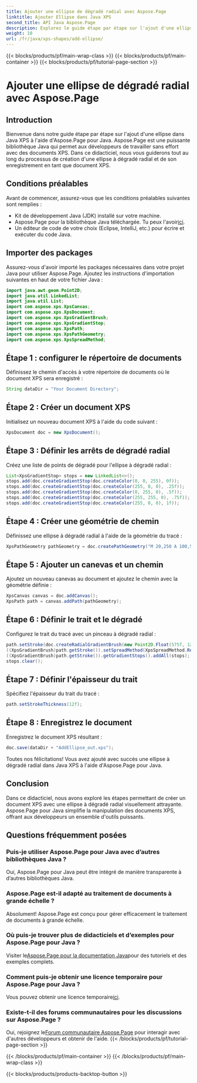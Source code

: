 ```yaml
---
title: Ajouter une ellipse de dégradé radial avec Aspose.Page
linktitle: Ajouter Ellipse dans Java XPS
second_title: API Java Aspose.Page
description: Explorez le guide étape par étape sur l'ajout d'une ellipse à dégradé radial dans Java XPS à l'aide d'Aspose.Page pour Java. Améliorez la création de vos documents sans effort.
weight: 10
url: /fr/java/xps-shapes/add-ellipse/
---
```


{{< blocks/products/pf/main-wrap-class >}}
{{< blocks/products/pf/main-container >}}
{{< blocks/products/pf/tutorial-page-section >}}

# Ajouter une ellipse de dégradé radial avec Aspose.Page

## Introduction
Bienvenue dans notre guide étape par étape sur l'ajout d'une ellipse dans Java XPS à l'aide d'Aspose.Page pour Java. Aspose.Page est une puissante bibliothèque Java qui permet aux développeurs de travailler sans effort avec des documents XPS. Dans ce didacticiel, nous vous guiderons tout au long du processus de création d'une ellipse à dégradé radial et de son enregistrement en tant que document XPS.
## Conditions préalables
Avant de commencer, assurez-vous que les conditions préalables suivantes sont remplies :
- Kit de développement Java (JDK) installé sur votre machine.
-  Aspose.Page pour la bibliothèque Java téléchargée. Tu peux l'avoir[ici](https://releases.aspose.com/page/java/).
- Un éditeur de code de votre choix (Eclipse, IntelliJ, etc.) pour écrire et exécuter du code Java.
## Importer des packages
Assurez-vous d'avoir importé les packages nécessaires dans votre projet Java pour utiliser Aspose.Page. Ajoutez les instructions d'importation suivantes en haut de votre fichier Java :
```java
import java.awt.geom.Point2D;
import java.util.LinkedList;
import java.util.List;
import com.aspose.xps.XpsCanvas;
import com.aspose.xps.XpsDocument;
import com.aspose.xps.XpsGradientBrush;
import com.aspose.xps.XpsGradientStop;
import com.aspose.xps.XpsPath;
import com.aspose.xps.XpsPathGeometry;
import com.aspose.xps.XpsSpreadMethod;
```
## Étape 1 : configurer le répertoire de documents
Définissez le chemin d'accès à votre répertoire de documents où le document XPS sera enregistré :
```java
String dataDir = "Your Document Directory";
```
## Étape 2 : Créer un document XPS
Initialisez un nouveau document XPS à l'aide du code suivant :
```java
XpsDocument doc = new XpsDocument();
```
## Étape 3 : Définir les arrêts de dégradé radial
Créez une liste de points de dégradé pour l'ellipse à dégradé radial :
```java
List<XpsGradientStop> stops = new LinkedList<>();
stops.add(doc.createGradientStop(doc.createColor(0, 0, 255), 0f));
stops.add(doc.createGradientStop(doc.createColor(255, 0, 0), .25f));
stops.add(doc.createGradientStop(doc.createColor(0, 255, 0), .5f));
stops.add(doc.createGradientStop(doc.createColor(255, 255, 0), .75f));
stops.add(doc.createGradientStop(doc.createColor(255, 0, 0), 1f));
```
## Étape 4 : Créer une géométrie de chemin
Définissez une ellipse à dégradé radial à l'aide de la géométrie du tracé :
```java
XpsPathGeometry pathGeometry = doc.createPathGeometry("M 20,250 A 100,50 0 1 1 220,250 100,50 0 1 1 20,250");
```
## Étape 5 : Ajouter un canevas et un chemin
Ajoutez un nouveau canevas au document et ajoutez le chemin avec la géométrie définie :
```java
XpsCanvas canvas = doc.addCanvas();
XpsPath path = canvas.addPath(pathGeometry);
```
## Étape 6 : Définir le trait et le dégradé
Configurez le trait du tracé avec un pinceau à dégradé radial :
```java
path.setStroke(doc.createRadialGradientBrush(new Point2D.Float(575f, 125f), new Point2D.Float(575f, 100f), 75f, 50f));
((XpsGradientBrush)path.getStroke()).setSpreadMethod(XpsSpreadMethod.Reflect);
((XpsGradientBrush)path.getStroke()).getGradientStops().addAll(stops);
stops.clear();
```
## Étape 7 : Définir l'épaisseur du trait
Spécifiez l'épaisseur du trait du tracé :
```java
path.setStrokeThickness(12f);
```
## Étape 8 : Enregistrez le document
Enregistrez le document XPS résultant :
```java
doc.save(dataDir + "AddEllipse_out.xps");
```
Toutes nos félicitations! Vous avez ajouté avec succès une ellipse à dégradé radial dans Java XPS à l'aide d'Aspose.Page pour Java.
## Conclusion
Dans ce didacticiel, nous avons exploré les étapes permettant de créer un document XPS avec une ellipse à dégradé radial visuellement attrayante. Aspose.Page pour Java simplifie la manipulation des documents XPS, offrant aux développeurs un ensemble d'outils puissants.
## Questions fréquemment posées
### Puis-je utiliser Aspose.Page pour Java avec d’autres bibliothèques Java ?
Oui, Aspose.Page pour Java peut être intégré de manière transparente à d’autres bibliothèques Java.
### Aspose.Page est-il adapté au traitement de documents à grande échelle ?
Absolument! Aspose.Page est conçu pour gérer efficacement le traitement de documents à grande échelle.
### Où puis-je trouver plus de didacticiels et d’exemples pour Aspose.Page pour Java ?
 Visiter le[Aspose.Page pour la documentation Java](https://reference.aspose.com/page/java/)pour des tutoriels et des exemples complets.
### Comment puis-je obtenir une licence temporaire pour Aspose.Page pour Java ?
 Vous pouvez obtenir une licence temporaire[ici](https://purchase.aspose.com/temporary-license/).
### Existe-t-il des forums communautaires pour les discussions sur Aspose.Page ?
 Oui, rejoignez le[Forum communautaire Aspose.Page](https://forum.aspose.com/c/page/39) pour interagir avec d'autres développeurs et obtenir de l'aide.
{{< /blocks/products/pf/tutorial-page-section >}}

{{< /blocks/products/pf/main-container >}}
{{< /blocks/products/pf/main-wrap-class >}}

{{< blocks/products/products-backtop-button >}}
